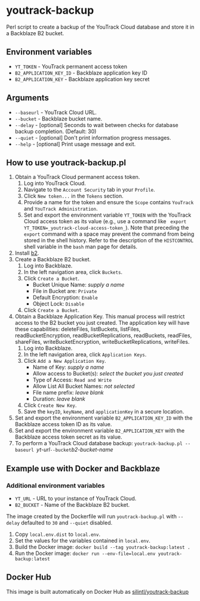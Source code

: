 # youtrack-backup
Perl script to create a backup of the YouTrack Cloud database and store
it in a Backblaze B2 bucket.

## Environment variables
* `YT_TOKEN` - YouTrack permanent access token
* `B2_APPLICATION_KEY_ID` - Backblaze application key ID
* `B2_APPLICATION_KEY` - Backblaze application key secret

## Arguments
* `--baseurl` - YouTrack Cloud URL.
* `--bucket` - Backblaze bucket name.
* `--delay` - [optional] Seconds to wait between checks for database backup completion. (Default: 30)
* `--quiet` - [optional] Don't print information progress messages.
* `--help` - [optional] Print usage message and exit.

## How to use youtrack-backup.pl
1. Obtain a YouTrack Cloud permanent access token.
    1. Log into YouTrack Cloud.
    1. Navigate to the `Account Security` tab in your `Profile`.
    1. Click `New token...` in the `Tokens` section.
    1. Provide a name for the token and ensure the `Scope` contains `YouTrack` and `YouTrack Administration`.
    1. Set and export the environment variable `YT_TOKEN` with the YouTrack Cloud access token as its value (e.g., use a command like ` export YT_TOKEN=_youtrack-cloud-access-token_`). Note that preceding the `export` command with a space may prevent the command from being stored in the shell history. Refer to the description of the `HISTCONTROL` shell variable in the `bash` man page for details.
1. Install [b2](https://github.com/Backblaze/B2_Command_Line_Tool/releases/latest/download/b2-linux).
1. Create a Backblaze B2 bucket.
    1. Log into Backblaze.
    1. In the left navigation area, click `Buckets`.
    1. Click `Create a Bucket`.
        * Bucket Unique Name: _supply a name_
        * File in Bucket are: `Private`
        * Default Encryption: `Enable`
        * Object Lock: `Disable`
    1. Click `Create a Bucket`.
1. Obtain a Backblaze Application Key. This manual process will restrict access to the B2 bucket you just created. The application key will have these capabilities: deleteFiles, listBuckets, listFiles, readBucketEncryption, readBucketReplications, readBuckets, readFiles, shareFiles, writeBucketEncryption, writeBucketReplications, writeFiles.
    1. Log into Backblaze.
    1. In the left navigation area, click `Application Keys`.
    1. Click `Add a New Application Key`.
        * Name of Key: _supply a name_
        * Allow access to Bucket(s): _select the bucket you just created_
        * Type of Access: `Read and Write`
        * Allow List All Bucket Names: _not selected_
        * File name prefix: _leave blank_
        * Duration: _leave blank_
    1. Click `Create New Key`.
    1. Save the `keyID`, `keyName`, and `applicationKey` in a secure location.
1. Set and export the environment variable `B2_APPLICATION_KEY_ID` with the Backblaze access token ID as its value.
1. Set and export the environment variable `B2_APPLICATION_KEY` with the Backblaze access token secret as its value.
1. To perform a YouTrack Cloud database backup:
`youtrack-backup.pl --baseurl `_yt-url_` --bucket `_b2-bucket-name_

## Example use with Docker and Backblaze

### Additional environment variables
*  `YT_URL`  - URL to your instance of YouTrack Cloud.
*  `B2_BUCKET`  - Name of the Backblaze B2 bucket.

The image created by the Dockerfile will run `youtrack-backup.pl` with `--delay` defaulted to `30` and `--quiet` disabled.

1. Copy `local.env.dist` to `local.env`.
1. Set the values for the variables contained in `local.env`.
1. Build the Docker image:  `docker build --tag youtrack-backup:latest .`
1. Run the Docker image:  `docker run --env-file=local.env youtrack-backup:latest`

## Docker Hub
This image is built automatically on Docker Hub as [silintl/youtrack-backup](https://hub.docker.com/r/silintl/youtrack-backup/)
